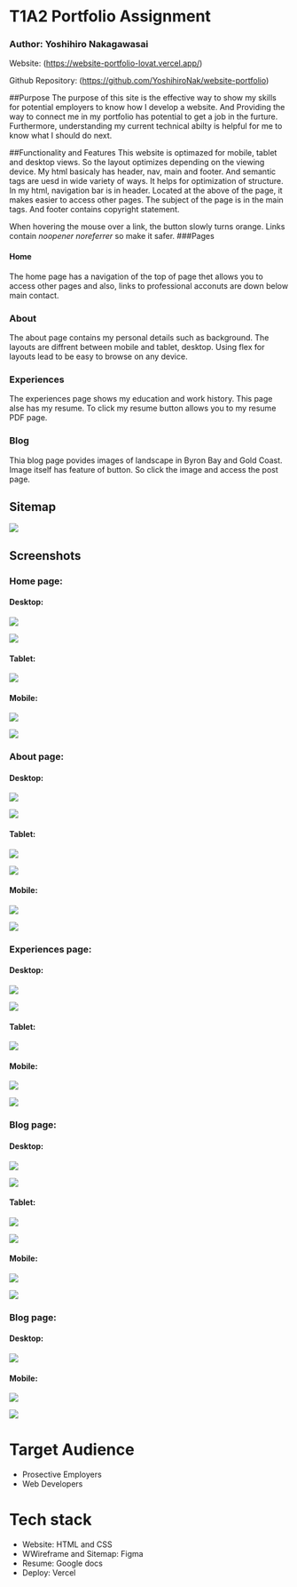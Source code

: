 # T1A2 Portfolio Assignment



### Author: Yoshihiro Nakagawasai
Website: (https://website-portfolio-lovat.vercel.app/)

Github Repository: (https://github.com/YoshihiroNak/website-portfolio)

##Purpose
The purpose of this site is the effective way to show my skills for potential employers to know how I develop a website. 
And Providing the way to connect me  in my portfolio has potential to get a job in the furture.
Furthermore, understanding my current technical abilty is helpful for me to know what I should do next.

##Functionality and Features
This website is optimazed for mobile, tablet and desktop views. So the layout optimizes depending on the viewing device.
My html basicaly has header, nav, main and footer.
And semantic tags are uesd in wide variety of ways. It helps for optimization of structure.
In my html, navigation bar is in header. Located at the above of the page, it makes easier to access other pages.
The subject of the page is in the main tags. And footer contains copyright statement. 

When hovering the mouse over a link, the button slowly turns orange.
Links contain *noopener noreferrer* so make it safer.
###Pages

#### Home
The home page has a navigation of the top of page thet allows you to access other pages and also, links to professional acconuts are down below main contact.

### About
The about page contains my personal details such as background.
The layouts are diffrent between mobile and tablet, desktop. Using flex for layouts lead to be easy to browse on any device.

### Experiences
The experiences page shows my education and work history.
This page alse has my resume. To click my resume button allows you to my resume PDF page.

### Blog
Thia blog page povides images of landscape in Byron Bay and Gold Coast.
Image itself has feature of button. So click the image and access the post page.


## Sitemap
![](docs/sitemap.jpg)


## Screenshots

### Home page:

#### Desktop:
![](docs/DesktopHomePage.screenshot.png)

![](docs/DesktopHomePage.screenshot2.png)

#### Tablet:
![](docs/TabletHomePage.screenshot.png)

#### Mobile:
![](docs/MobileHomePage.screenshot.png)

![](docs/MobileHomePage.screenshot2.png)


### About page:

#### Desktop:
![](docs/DesktopAboutPage.screenshot.png)

![](docs/DesktopAboutPage.screenshot2.png)

#### Tablet:
![](docs/TabletAboutPage.screenshot.png)

![](docs/TabletAboutPage.screenshot2.png)

#### Mobile:
![](docs/MobileAboutPage.screenshot.png)

![](docs/MobileAboutPage.screenshot2.png)


### Experiences page:

#### Desktop:
![](docs/DesktopExperiencesPage.screenshot.png)

![](docs/DesktopExperiencesPage.screenshot2.png)

#### Tablet:
![](docs/TabletExperiencesPage.screenshot.png)

#### Mobile:
![](docs/mobileExperiencesPage.screenshot.png)

![](docs/mobileExperiencesPage.screenshot2.png)


### Blog page:

#### Desktop:
![](docs/DesktopblogPage.screenshot.png)

![](docs/DesktopblogPage.screenshot2.png)

#### Tablet:
![](docs/TabletblogPage.screenshot.png)

![](docs/TabletblogPage.screenshot2.png)

#### Mobile:
![](docs/mobileblogPage.screenshot.png)

![](docs/mobileblogPage.screenshot2.png)

### Blog page:

#### Desktop:
![](docs/DesktopblogpostPage.screenshot.png)

#### Mobile:
![](docs/MobileblogpostPage.screenshot.png)

![](docs/MobileblogpostPage.screenshot2.png)

# Target Audience

+ Prosective Employers
+ Web Developers

# Tech stack
+ Website: HTML and CSS
+ WWireframe and Sitemap: Figma
+ Resume: Google docs
+ Deploy: Vercel

